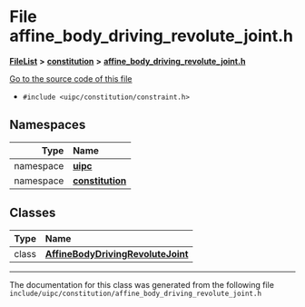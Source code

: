 

# File affine\_body\_driving\_revolute\_joint.h



[**FileList**](files.md) **>** [**constitution**](dir_e6404e629433dfdedefe8b8f43f6234d.md) **>** [**affine\_body\_driving\_revolute\_joint.h**](affine__body__driving__revolute__joint_8h.md)

[Go to the source code of this file](affine__body__driving__revolute__joint_8h_source.md)



* `#include <uipc/constitution/constraint.h>`













## Namespaces

| Type | Name |
| ---: | :--- |
| namespace | [**uipc**](namespaceuipc.md) <br> |
| namespace | [**constitution**](namespaceuipc_1_1constitution.md) <br> |


## Classes

| Type | Name |
| ---: | :--- |
| class | [**AffineBodyDrivingRevoluteJoint**](classuipc_1_1constitution_1_1_affine_body_driving_revolute_joint.md) <br> |



















































------------------------------
The documentation for this class was generated from the following file `include/uipc/constitution/affine_body_driving_revolute_joint.h`

